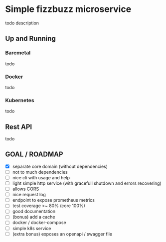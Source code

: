# Simple fizzbuzz microservice

todo description

## Up and Running

### Baremetal

todo

### Docker

todo

### Kubernetes

todo

## Rest API

todo

## GOAL / ROADMAP

- [x] separate core domain (without dependencies)
- [ ] not to much dependencies
- [ ] nice cli with usage and help
- [ ] light simple http service (with gracefull shutdown and errors recovering)
- [ ] allows CORS
- [ ] nice request log
- [ ] endpoint to expose prometheus metrics
- [ ] test coverage >~ 80% (core 100%)
- [ ] good documentation
- [ ] (bonus) add a cache
- [ ] docker / docker-compose
- [ ] simple k8s service
- [ ] (extra bonus) exposes an openapi / swagger file
